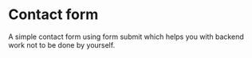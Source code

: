 # Contact form
 A simple contact form using form submit which helps you with backend work not to be done by yourself.
